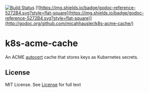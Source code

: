 [![Build Status](https://travis-ci.org/micahhausler/k8s-acme-cache.svg)](https://travis-ci.org/micahhausler/k8s-acme-cache)
[![https://img.shields.io/badge/godoc-reference-5272B4.svg?style=flat-square](https://img.shields.io/badge/godoc-reference-5272B4.svg?style=flat-square)](http://godoc.org/github.com/micahhausler/k8s-acme-cache/)

# k8s-acme-cache

An ACME [autocert](https://godoc.org/golang.org/x/crypto/acme/autocert#Cache)
cache that stores keys as Kubernetes secrets.

## License
MIT License. See [License](/LICENSE) for full text
